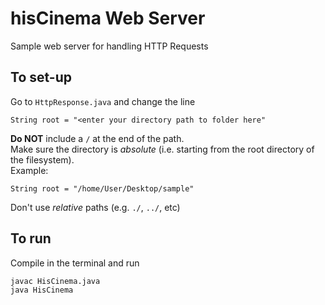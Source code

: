 # hisCinema Web Server
Sample web server for handling HTTP Requests

## To set-up
Go to `HttpResponse.java` and change the line
```
String root = "<enter your directory path to folder here"
```
**Do NOT** include a `/` at the end of the path.  
Make sure the directory is *absolute* (i.e. starting from the root directory of the filesystem).  
Example:
```
String root = "/home/User/Desktop/sample"
```  
Don't use *relative* paths (e.g. `./`, `../`, etc)

## To run
Compile in the terminal and run
```
javac HisCinema.java
java HisCinema
```

